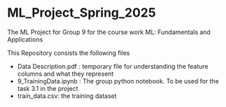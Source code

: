 # ML_Project_Spring_2025
The ML Project for Group 9 for the course work ML: Fundamentals and Applications

This Repository consists the following files
- Data Description.pdf : temporary file for understanding the feature columns and what they represent
- 9_TrainingData.ipynb : The group python notebook. To be used for the task 3.1 in the project
- train_data.csv: the training dataset
